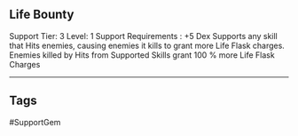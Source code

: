 ## Life Bounty
Support
Tier: 3
Level: 1
Support Requirements : +5 Dex
Supports any skill that Hits enemies, causing enemies it kills to grant more Life Flask charges.
Enemies killed by Hits from Supported Skills grant 100 % more Life Flask Charges

---
## Tags
#SupportGem
